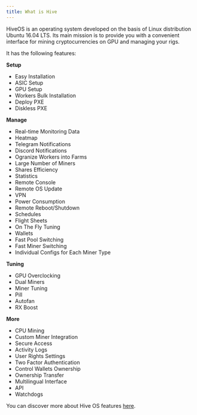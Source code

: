 ```yaml
---
title: What is Hive
---
```

HiveOS is an operating system developed on the basis of Linux distribution Ubuntu 16.04 LTS. Its main mission is to provide you with a convenient interface for mining cryptocurrencies on GPU and managing your rigs.

It has the following features:

**Setup**
- Easy Installation
- ASIC Setup
- GPU Setup
- Workers Bulk Installation
- Deploy PXE
- Diskless PXE

**Manage**
- Real-time Monitoring Data
- Heatmap
- Telegram Notifications
- Discord Notifications
- Ogranize Workers into Farms
- Large Number of Miners
- Shares Efficiency
- Statistics
- Remote Console
- Remote OS Update
- VPN
- Power Consumption
- Remote Reboot/Shutdown
- Schedules
- Flight Sheets
- On The Fly Tuning
- Wallets
- Fast Pool Switching
- Fast Miner Switching
- Individual Configs for Each Miner Type

**Tuning**
- GPU Overclocking
- Dual Miners
- Miner Tuning
- Pill
- Autofan
- RX Boost

**More**
- CPU Mining
- Custom Miner Integration
- Secure Access
- Activity Logs
- User Rights Settings
- Two Factor Authentication
- Control Wallets Ownership
- Ownership Transfer
- Multilingual Interface
- API
- Watchdogs

You can discover more about Hive OS features <a href="https://hiveos.farm/features/">here</a>.
